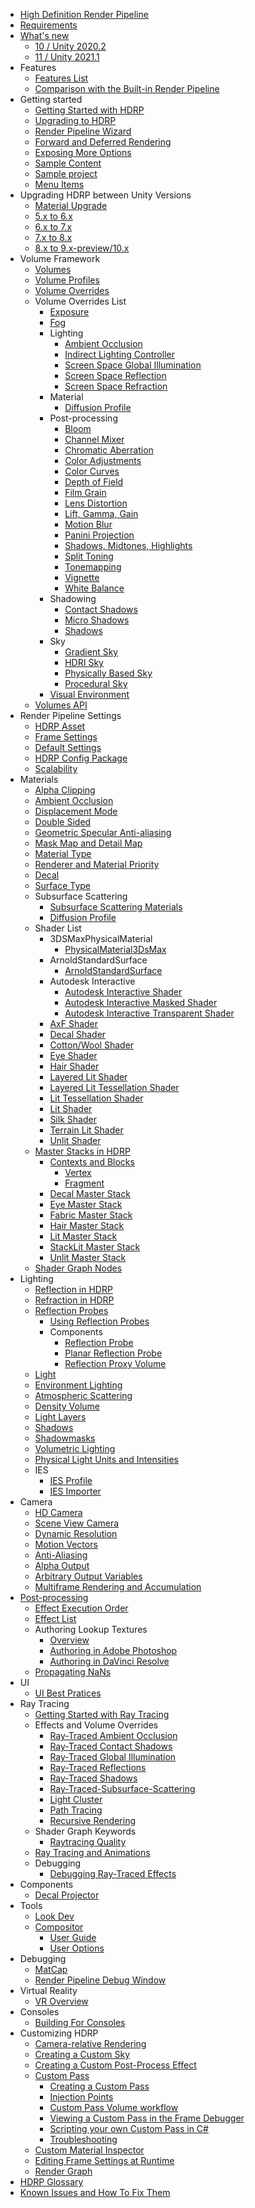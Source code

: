 * [High Definition Render Pipeline](index.md)
* [Requirements](System-Requirements.md)
* [What's new](whats-new.md)
  * [10 / Unity 2020.2](whats-new-10.md)
  * [11 / Unity 2021.1](whats-new-11.md)
* Features
  * [Features List](HDRP-Features.md)
  * [Comparison with the Built-in Render Pipeline](Feature-Comparison.md)
* Getting started
  * [Getting Started with HDRP](Getting-started-with-HDRP.md)
  * [Upgrading to HDRP](Upgrading-To-HDRP.md)
  * [Render Pipeline Wizard](Render-Pipeline-Wizard.md)
  * [Forward and Deferred Rendering](Forward-And-Deferred-Rendering.md)
  * [Exposing More Options](More-Options.md)
  * [Sample Content](HDRP-Sample-Content.md)
  * [Sample project](HDRP-Sample-Projects.md)
  * [Menu Items](Menu-Items.md)
* Upgrading HDRP between Unity Versions
  * [Material Upgrade](Material-Upgrade.md)
  * [5.x to 6.x](Upgrading-from-2019.1-to-2019.2.md)
  * [6.x to 7.x](Upgrading-from-2019.2-to-2019.3.md)
  * [7.x to 8.x](Upgrading-from-2019.3-to-2020.1.md)
  * [8.x to 9.x-preview/10.x](Upgrading-from-2020.1-to-2020.2.md)
* Volume Framework
  * [Volumes](Volumes.md)
  * [Volume Profiles](Volume-Profile.md)
  * [Volume Overrides](Volume-Components.md)
  * Volume Overrides List
    * [Exposure](Override-Exposure.md)
    * [Fog](Override-Fog.md)
    * Lighting
      * [Ambient Occlusion](Override-Ambient-Occlusion.md)
      * [Indirect Lighting Controller](Override-Indirect-Lighting-Controller.md)
      * [Screen Space Global Illumination](Override-Screen-Space-GI.md)
      * [Screen Space Reflection](Override-Screen-Space-Reflection.md)
      * [Screen Space Refraction](Override-Screen-Space-Refraction.md)
    * Material
      * [Diffusion Profile](Override-Diffusion-Profile.md)
    * Post-processing
      * [Bloom](Post-Processing-Bloom.md)
      * [Channel Mixer](Post-Processing-Channel-Mixer.md)
      * [Chromatic Aberration](Post-Processing-Chromatic-Aberration.md)
      * [Color Adjustments](Post-Processing-Color-Adjustments.md)
      * [Color Curves](Post-Processing-Color-Curves.md)
      * [Depth of Field](Post-Processing-Depth-of-Field.md)
      * [Film Grain](Post-Processing-Film-Grain.md)
      * [Lens Distortion](Post-Processing-Lens-Distortion.md)
      * [Lift, Gamma, Gain](Post-Processing-Lift-Gamma-Gain.md)
      * [Motion Blur](Post-Processing-Motion-Blur.md)
      * [Panini Projection](Post-Processing-Panini-Projection.md)
      * [Shadows, Midtones, Highlights](Post-Processing-Shadows-Midtones-Highlights.md)
      * [Split Toning](Post-Processing-Split-Toning.md)
      * [Tonemapping](Post-Processing-Tonemapping.md)
      * [Vignette](Post-Processing-Vignette.md)
      * [White Balance](Post-Processing-White-Balance.md)
    * Shadowing
      * [Contact Shadows](Override-Contact-Shadows.md)
      * [Micro Shadows](Override-Micro-Shadows.md)
      * [Shadows](Override-Shadows.md)
    * Sky
      * [Gradient Sky](Override-Gradient-Sky.md)
      * [HDRI Sky](Override-HDRI-Sky.md)
      * [Physically Based Sky](Override-Physically-Based-Sky.md)
      * [Procedural Sky](Override-Procedural-Sky.md)
    * [Visual Environment](Override-Visual-Environment.md)
  * [Volumes API](Volumes-API.md)
* Render Pipeline Settings
  * [HDRP Asset](HDRP-Asset.md)
  * [Frame Settings](Frame-Settings.md)
  * [Default Settings](Default-Settings-Window.md)
  * [HDRP Config Package](HDRP-Config-Package.md)
  * [Scalability](Scalability-Manual.md)
* Materials
  * [Alpha Clipping](Alpha-Clipping.md)
  * [Ambient Occlusion](Ambient-Occlusion.md)
  * [Displacement Mode](Displacement-Mode.md)
  * [Double Sided](Double-Sided.md)
  * [Geometric Specular Anti-aliasing](Geometric-Specular-Anti-Aliasing.md)
  * [Mask Map and Detail Map](Mask-Map-and-Detail-Map.md)
  * [Material Type](Material-Type.md)
  * [Renderer and Material Priority](Renderer-And-Material-Priority.md)
  * [Decal](Decal.md)
  * [Surface Type](Surface-Type.md)
  * Subsurface Scattering
    * [Subsurface Scattering Materials](Subsurface-Scattering.md)
    * [Diffusion Profile](Diffusion-Profile.md)
  * Shader List
    * 3DSMaxPhysicalMaterial
      * [PhysicalMaterial3DsMax](3ds-physical-shader)
    * ArnoldStandardSurface
      * [ArnoldStandardSurface](arnold-standard-surface-shader)
    * Autodesk Interactive
      * [Autodesk Interactive Shader](Autodesk-Interactive-Shader.md)
      * [Autodesk Interactive Masked Shader](Autodesk-Interactive-Shader-Masked.md)
      * [Autodesk Interactive Transparent Shader](Autodesk-Interactive-Shader-Transparent.md)
    * [AxF Shader](AxF-Shader.md)
    * [Decal Shader](Decal-Shader.md)
    * [Cotton/Wool Shader](cotton-wool-shader.md)
    * [Eye Shader](eye-shader.md)
    * [Hair Shader](hair-shader.md)
    * [Layered Lit Shader](Layered-Lit-Shader.md)
    * [Layered Lit Tessellation Shader](layered-lit-tessellation-shader.md)
    * [Lit Tessellation Shader](Lit-Tessellation-Shader.md)
    * [Lit Shader](Lit-Shader.md)
    * [Silk Shader](silk-shader.md)
    * [Terrain Lit Shader](Terrain-Lit-Shader.md)
    * [Unlit Shader](Unlit-Shader.md)
  * [Master Stacks in HDRP](master-stack-hdrp.md)
    * [Contexts and Blocks](ss-contexts-and-blocks.md)
      * [Vertex](ss-context-vertex.md)
      * [Fragment](ss-context-fragment.md)
    * [Decal Master Stack](master-stack-decal.md)
    * [Eye Master Stack](master-stack-eye.md)
    * [Fabric Master Stack](master-stack-fabric.md)
    * [Hair Master Stack](master-stack-hair.md)
    * [Lit Master Stack](master-stack-lit.md)
    * [StackLit Master Stack](master-stack-stacklit.md)
    * [Unlit Master Stack](master-stack-unlit.md)
  * [Shader Graph Nodes](Shader-Graph-Nodes.md)
* Lighting
  * [Reflection in HDRP](Reflection-in-HDRP.md)
  * [Refraction in HDRP](Refraction-in-HDRP.md)
  * [Reflection Probes](Reflection-Probes-Intro.md)
    * [Using Reflection Probes](Reflection-Probe-Usage.md)
    * Components
      * [Reflection Probe](Reflection-Probe.md)
      * [Planar Reflection Probe](Planar-Reflection-Probe.md)
      * [Reflection Proxy Volume](Reflection-Proxy-Volume.md)
  * [Light](Light-Component.md)
  * [Environment Lighting](Environment-Lighting.md)
  * [Atmospheric Scattering](Atmospheric-Scattering.md)
  * [Density Volume](Density-Volume.md)
  * [Light Layers](Light-Layers.md)
  * [Shadows](Shadows-in-HDRP.md)
  * [Shadowmasks](Lighting-Mode-Shadowmask.md)
  * [Volumetric Lighting](Volumetric-Lighting.md)
  * [Physical Light Units and Intensities](Physical-Light-Units.md)
  * IES
    * [IES Profile](IES-Profile.md)
    * [IES Importer](IES-Importer.md)
* Camera
  * [HD Camera](HDRP-Camera.md)
  * [Scene View Camera](Scene-View-Camera.md)
  * [Dynamic Resolution](Dynamic-Resolution.md)
  * [Motion Vectors](Motion-Vectors.md)
  * [Anti-Aliasing](Anti-Aliasing.md)
  * [Alpha Output](Alpha-Output.md)
  * [Arbitrary Output Variables](AOVs.md)
  * [Multiframe Rendering and Accumulation](Accumulation.md)
* [Post-processing](Post-Processing-Main.md)
  * [Effect Execution Order](Post-Processing-Execution-Order.md)
  * [Effect List](post-processing-effect-list.md)
  * Authoring Lookup Textures
    * [Overview](Authoring-LUTs.md)
    * [Authoring in Adobe Photoshop](LUT-Authoring-Photoshop.md)
    * [Authoring in DaVinci Resolve](LUT-Authoring-Resolve.md)
  * [Propagating NaNs](Post-Processing-Propagating-NaNs.md)
* UI
  * [UI Best Pratices](UI-Best-Practices.md)
* Ray Tracing
  * [Getting Started with Ray Tracing](Ray-Tracing-Getting-Started.md)
  * Effects and Volume Overrides
    * [Ray-Traced Ambient Occlusion](Ray-Traced-Ambient-Occlusion.md)
    * [Ray-Traced Contact Shadows](Ray-Traced-Contact-Shadows.md)
    * [Ray-Traced Global Illumination](Ray-Traced-Global-Illumination.md)
    * [Ray-Traced Reflections](Ray-Traced-Reflections.md)
    * [Ray-Traced Shadows](Ray-Traced-Shadows.md)
    * [Ray-Traced-Subsurface-Scattering](Ray-Traced-Subsurface-Scattering.md)
    * [Light Cluster](Ray-Tracing-Light-Cluster.md)
    * [Path Tracing](Ray-Tracing-Path-Tracing.md)
    * [Recursive Rendering](Ray-Tracing-Recursive-Rendering.md)
  * Shader Graph Keywords
    * [Raytracing Quality](SGNode-Raytracing-Quality.md)
  * [Ray Tracing and Animations](Ray-Tracing-Animations.md)
  * Debugging
    * [Debugging Ray-Traced Effects](Ray-Tracing-Debug.md)
* Components
  * [Decal Projector](Decal-Projector.md)
* Tools
  * [Look Dev](Look-Dev.md)
  * [Compositor](Compositor-Main.md)
    * [User Guide](Compositor-User-Guide.md)
    * [User Options](Compositor-User-Options.md)
* Debugging
  * [MatCap](MatCap.md)
  * [Render Pipeline Debug Window](Render-Pipeline-Debug-Window.md)
* Virtual Reality
  * [VR Overview](VR-Overview.md)
* Consoles
  * [Building For Consoles](Building-For-Consoles.md)
* Customizing HDRP
  * [Camera-relative Rendering](Camera-Relative-Rendering.md)
  * [Creating a Custom Sky](Creating-a-Custom-Sky.md)
  * [Creating a Custom Post-Process Effect](Custom-Post-Process.md)
  * [Custom Pass](Custom-Pass.md)
    * [Creating a Custom Pass](Custom-Pass-Creating.md)
    * [Injection Points](Custom-Pass-Injection-Points.md)
    * [Custom Pass Volume workflow](Custom-Pass-Volume-Workflow.md)
    * [Viewing a Custom Pass in the Frame Debugger](Custom-Pass-Frame-Debugger.md)
    * [Scripting your own Custom Pass in C#](Custom-Pass-Scripting.md)
    * [Troubleshooting](Custom-Pass-Troubleshooting.md)
  * [Custom Material Inspector](hdrp-custom-material-inspector.md)
  * [Editing Frame Settings at Runtime](Frame-Settings-API.md)
  * [Render Graph](render-graph.md)
* [HDRP Glossary](Glossary.md)
* [Known Issues and How To Fix Them](Known-Issues.md)
